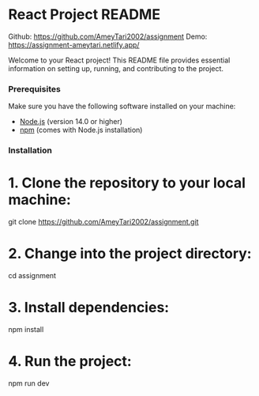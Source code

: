 # React Project README
Github: https://github.com/AmeyTari2002/assignment
Demo: https://assignment-ameytari.netlify.app/


Welcome to your React project! This README file provides essential information on setting up, running, and contributing to the project.

### Prerequisites

Make sure you have the following software installed on your machine:

- [Node.js](https://nodejs.org/) (version 14.0 or higher)
- [npm](https://www.npmjs.com/) (comes with Node.js installation)

### Installation
# 1. Clone the repository to your local machine:
git clone https://github.com/AmeyTari2002/assignment.git

# 2. Change into the project directory:
cd assignment

# 3. Install dependencies:
npm install

# 4. Run the project:
npm run dev



